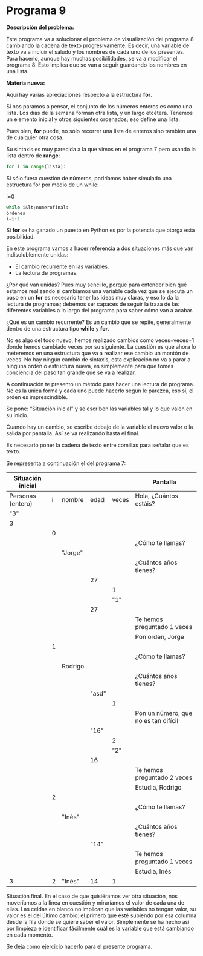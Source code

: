 
# Programa 9

**Descripción del problema:**

Este programa va a solucionar el problema de visualización del programa 8 cambiando la cadena de texto progresivamente. Es decir, una variable de texto va a incluir el saludo y los nombres de cada uno de los presentes. Para hacerlo, aunque hay muchas posibilidades, se va a modificar el programa 8. Esto implica que se van a seguir guardando los nombres en una lista.

**Materia nueva:**

Aquí hay varias apreciaciones respecto a la estructura **for**. 

Si nos paramos a pensar, el conjunto de los números enteros es como una lista. Los días de la semana forman otra lista, y un largo etcétera. Tenemos un elemento inicial y otros siguientes ordenados; eso define una lista.

Pues bien, **for** puede, no sólo recorrer una lista de enteros sino también una de cualquier otra cosa.

Su sintaxis es muy parecida a la que vimos en el programa 7 pero usando la lista dentro de **range**:

```python
for i in range(lista):
``` 


Si sólo fuera cuestión de números, podríamos haber simulado una estructura for por medio de un while:

i=0

```python
while i&lt;numerofinal:
órdenes
i=i+1
```
Si **for** se ha ganado un puesto en Python es por la potencia que otorga esta posibilidad.

En este programa vamos a hacer referencia a dos situaciones más que van indisolublemente unidas:

- El cambio recurrente en las variables.
- La lectura de programas.

¿Por qué van unidas? Pues muy sencillo, porque para entender bien qué estamos realizando si cambiamos una variable cada vez que se ejecuta un paso en un **for** es necesario tener las ideas muy claras, y eso lo da la lectura de programas; debemos ser capaces de seguir la traza de las diferentes variables a lo largo del programa para saber cómo van a acabar.

¿Qué es un cambio recurrente? Es un cambio que se repite, generalmente dentro de una estructura tipo **while** y **for**.

No es algo del todo nuevo, hemos realizado cambios como veces=veces+1 donde hemos cambiado veces por su siguiente. La cuestión es que ahora lo meteremos en una estructura que va a realizar ese cambio un montón de veces. No hay ningún cambio de sintaxis, esta explicación no va a parar a ninguna orden o estructura nueva, es simplemente para que tomes conciencia del paso tan grande que se va a realizar.

A continuación te presento un método para hacer una lectura de programa. No es la única forma y cada uno puede hacerlo según le parezca, eso sí, el orden es imprescindible. 

Se pone: “Situación inicial” y se escriben las variables tal y lo que valen en su inicio.

Cuando hay un cambio, se escribe debajo de la variable el nuevo valor o la salida por pantalla. Así se va realizando hasta el final.

Es necesario poner la cadena de texto entre comillas para señalar que es texto.

Se representa a continuación el del programa 7:


|Situación inicial|||||Pantalla|
|--|--|--|--|--|--|
|Personas (entero)|i|nombre|edad|veces|Hola, ¿Cuántos estáis?|
|"3"||||||
|3||||||
||0|||||
||||||¿Cómo te llamas?|
|||"Jorge"||||
||||||¿Cuántos años tienes?|
||||27|||
|||||1||
|||||"1"||
||||27|||
||||||Te hemos preguntado 1 veces|
||||||Pon orden, Jorge|
||1|||||
||||||¿Cómo te llamas?|
|||Rodrigo||||
||||||¿Cuántos años tienes?|
||||"asd"|||
|||||1||
||||||Pon un número, que no es tan difícil|
||||"16"|||
|||||2||
|||||"2"||
||||16|||
||||||Te hemos preguntado 2 veces|
||||||Estudia, Rodrigo|
||2|||||
||||||¿Cómo te llamas?|
|||"Inés"||||
||||||¿Cuántos años tienes?|
||||"14"|||
||||||Te hemos preguntado 1 veces|
||||||Estudia, Inés|
|3|2|"Inés"|14|1|||

Situación final. En el caso de que quisiéramos ver otra situación, nos moveríamos a la línea en cuestión y miraríamos el valor de cada una de ellas. Las celdas en blanco no implican que las variables no tengan valor, su valor es el del último cambio: el primero que esté subiendo por esa columna desde la fila donde se quiere saber el valor. Simplemente se ha hecho así por limpieza e identificar fácilmente cuál es la variable que está cambiando en cada momento.

Se deja como ejercicio hacerlo para el presente programa.

